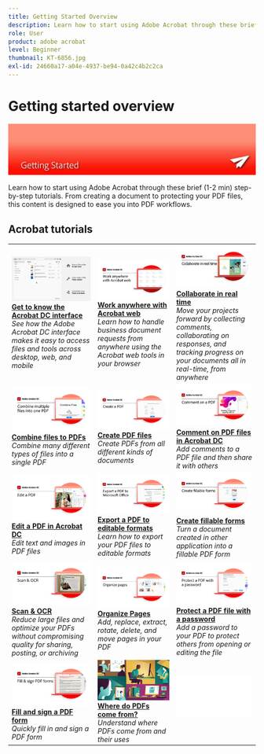```yaml
---
title: Getting Started Overview
description: Learn how to start using Adobe Acrobat through these brief (1-2 min) step-by-step tutorials
role: User
product: adobe acrobat
level: Beginner
thumbnail: KT-6856.jpg
exl-id: 24660a17-a04e-4937-be94-0a42c4b2c2ca
---
```

# Getting started overview

![Acrobat Getting Started Image](../assets/Hero-GettingStarted.png)

Learn how to start using Adobe Acrobat through these brief (1-2 min) step-by-step tutorials. From creating a document to protecting your PDF files, this content is designed to ease you into PDF workflows.

## Acrobat tutorials

<table style="table-layout:fixed">
<tr>
  <td>
    <a href="get-to-know-the-acrobat-dc-interface.md">
      <img alt="Get to Know the Acrobat DC Interface" src="../assets/Interface.jpg" />
    </a>
    <div>
    <a href="get-to-know-the-acrobat-dc-interface.md"><strong>Get to know the Acrobat DC interface</strong></a>
    </div>
    <em>See how the Adobe Acrobat DC interface makes it easy to access files and tools across desktop, web, and mobile</em>
    <br>
  </td>
  <td>
    <a href="acrobatweb.md">
      <img alt="Work anywhere with Acrobat web" src="../assets/Acrobatweb_1280.png" />
    </a>
    <div>
    <a href="acrobatweb.md"><strong>Work anywhere with Acrobat web</strong></a>
    </div>
    <em>Learn how to handle business document requests from anywhere using the Acrobat web tools in your browser</em>
    <br>
  </td>
  <td>
    <a href="collaborate.md">
      <img alt="Collaborate in real time" src="../assets/Collaborate_1280.png" />
    </a>
    <div>
     <a href="collaborate.md"><strong>Collaborate in real time</strong></a>
    </div>
    <em>Move your projects forward by collecting comments, collaborating on responses, and tracking progress on your documents all in real-time, from anywhere</em>
    <br>
  </td>
</tr>
<tr>
  <td>
    <a href="combine-to-pdf.md">
      <img alt="Combine Files to PDF" src="../assets/Combine.jpg" />
    </a>
    <div>
     <a href="combine-to-pdf.md"><strong>Combine files to PDFs</strong></a>
    </div>
    <em>Combine many different types of files into a single PDF</em>
    <br>
  </td>
  <td>
    <a href="create-pdf.md">
      <img alt="Create PDF files" src="../assets/Create.jpg" />
    </a>
    <div>
    <a href="create-pdf.md"><strong>Create PDF files</strong></a>
    </div>
    <em>Create PDFs from all different kinds of documents</em>
    <br>
  </td>
  <td>
    <a href="comment-on-pdf-files.md">
      <img alt="Comment on PDF files in Acrobat DC" src="../assets/Comment.jpg" />
    </a>
    <div>
    <a href="comment-on-pdf-files.md"><strong>Comment on PDF files in Acrobat DC</strong></a>
    </div>
    <em>Add comments to a PDF file and then share it with others</em>
    <br>
  </td>  
</tr>
<tr>
  <td>
    <a href="edit-pdf.md">
      <img alt="Edit a PDF in Acrobat DC" src="../assets/Edit.jpg" />
    </a>
    <div>
    <a href="edit-pdf.md"><strong>Edit a PDF in Acrobat DC</strong></a>
    </div>
    <em>Edit text and images in PDF files</em>
    <br>
  </td>
   <td>
    <a href="export-pdf.md">
      <img alt="Export a PDF to editable formats" src="../assets/Export.jpg" />
    </a>
    <div>
    <a href="export-pdf.md"><strong>Export a PDF to editable formats</strong></a>
    </div>
    <em>Learn how to export your PDF files to editable formats</em>
    <br>
  </td>
  <td>
    <a href="create-fillable-forms.md">
      <img alt="Create fillable forms" src="../assets/Form.jpg" />
    </a>
    <div>
    <a href="create-fillable-forms.md"><strong>Create fillable forms</strong></a>
    </div>
    <em>Turn a document created in other application into a fillable PDF form</em>
    <br>
  </td>
</tr>
<tr>
  <td>
    <a href="scan-and-ocr.md">
      <img alt="Scan & OCR" src="../assets/Scan.jpg" />
    </a>
    <div>
    <a href="scan-and-ocr.md"><strong>Scan & OCR</strong></a>
    </div>
    <em>Reduce large files and optimize your PDFs without compromising quality for sharing, posting, or archiving</em>
    <br>
  </td>
  <td>
    <a href="organize.md">
      <img alt="Organize Pages" src="../assets/Organize.jpg" />
    </a>
    <div>
    <a href="organize.md"><strong>Organize Pages</strong></a>
    </div>
    <em>Add, replace, extract, rotate, delete, and move pages in your PDF</em>
    <br>
  </td>
  <td>
    <a href="password-protect.md">
      <img alt="Protect a PDF file with a password" src="../assets/Protect.jpg" />
    </a>
    <div>
    <a href="password-protect.md"><strong>Protect a PDF file with a password</strong></a>
    </div>
    <em>Add a password to your PDF to protect others from opening or editing the file</em>
    <br>
  </td>
</tr>
<tr>
  <td>
    <a href="fill-and-sign.md">
      <img alt="Fill and sign a PDF form" src="../assets/FillSign.jpg" />
    </a>
    <div>
    <a href="fill-and-sign.md"><strong>Fill and sign a PDF form</strong></a>
    </div>
    <em>Quickly fill in and sign a PDF form</em>
    <br>
  </td>
   <td>
    <a href="where-do-pdfs-come-from.md">
      <img alt="Where do PDFs come from?" src="../assets/WherePDFs.jpg" />
    </a>
    <div>
    <a href="where-do-pdfs-come-from.md"><strong>Where do PDFs come from?</strong></a>
    </div>
    <em>Understand where PDFs come from and their uses</em>
    <br>
  </td>
  <td>
   <img alt="Spacer" src="../assets/Whitespacer.png" />
    <div>
    <br>
  </td>
</tr>
</table>
